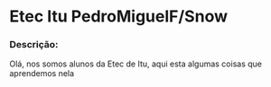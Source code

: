 # Etec Itu PedroMiguelF/Snow
### Descrição:
Olá, nos somos alunos da Etec de Itu, aqui esta algumas coisas que aprendemos nela

